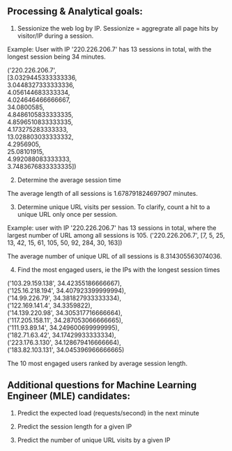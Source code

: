 
## Processing & Analytical goals:

1. Sessionize the web log by IP. Sessionize = aggregrate all page hits by visitor/IP during a session.

Example: User with IP '220.226.206.7' has 13 sessions in total, with the longest session being 34 minutes.

('220.226.206.7', <br />
  [3.0329445333333336,<br />
   3.0448327333333336,<br />
   4.056144683333334,<br />
   4.024646466666667,<br />
   34.0800585,<br />
   4.8486105833333335,<br />
   4.8596510833333335,<br />
   4.173275283333333,<br />
   13.028803033333332,<br />
   4.2956905,<br />
   25.08101915,<br />
   4.992088083333333,<br />
   3.7483676833333335])<br />

2. Determine the average session time

The average length of all sessions is 1.678791824697907 minutes.

3. Determine unique URL visits per session. To clarify, count a hit to a unique URL only once per session.

Example: user with IP '220.226.206.7' has 13 sessions in total, where the largest number of URL among all sessions is 105.
('220.226.206.7',
  [7, 5, 25, 13, 42, 15, 61, 105, 50, 92, 284, 30, 163])

The average number of unique URL of all sessions is 8.314305563074036.

4. Find the most engaged users, ie the IPs with the longest session times

('103.29.159.138', 34.42355186666667),<br />
 ('125.16.218.194', 34.407923399999994),<br />
 ('14.99.226.79', 34.381827933333334),<br />
 ('122.169.141.4', 34.3359822),<br />
 ('14.139.220.98', 34.305317716666664), <br />
 ('117.205.158.11', 34.287053066666665),<br />
 ('111.93.89.14', 34.249600699999995),<br />
 ('182.71.63.42', 34.17429933333334),<br />
 ('223.176.3.130', 34.128679416666664),<br />
 ('183.82.103.131', 34.045396966666665)<br />

The 10 most engaged users ranked by average session length. 



## Additional questions for Machine Learning Engineer (MLE) candidates:
1. Predict the expected load (requests/second) in the next minute

2. Predict the session length for a given IP

3. Predict the number of unique URL visits by a given IP

